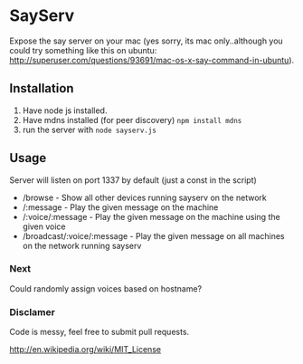 # SayServ

Expose the say server on your mac (yes sorry, its mac only..although you could try something like this on ubuntu: http://superuser.com/questions/93691/mac-os-x-say-command-in-ubuntu).


## Installation

1. Have node js installed. 
2. Have mdns installed (for peer discovery) `npm install mdns`
3. run the server with `node sayserv.js`

## Usage

Server will listen on port 1337 by default (just a const in the script)

* /browse - Show all other devices running sayserv on the network
* /:message - Play the given message on the machine
* /:voice/:message - Play the given message on the machine using the given voice
* /broadcast/:voice/:message - Play the given message on all machines on the network running sayserv


### Next

Could randomly assign voices based on hostname?

### Disclamer

Code is messy, feel free to submit pull requests.

http://en.wikipedia.org/wiki/MIT_License



